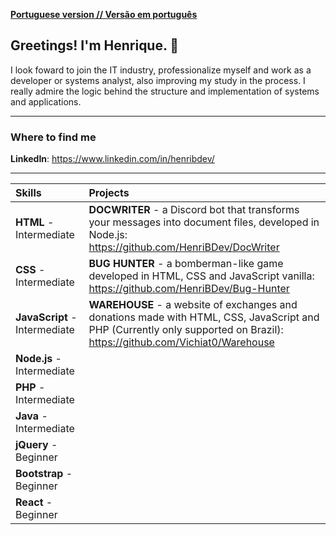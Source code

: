[**Portuguese version // Versão em português**](README-Portuguese.md)

## Greetings! I'm Henrique. :wave:

I look foward to join the IT industry, professionalize myself and work as a developer or systems analyst, also improving my study in the process. I really admire the logic behind the structure and implementation of systems and applications.

---

### Where to find me

**LinkedIn**: https://www.linkedin.com/in/henribdev/

---

| Skills | Projects |
|:---|:---|
|**HTML** - Intermediate    |**DOCWRITER** - a Discord bot that transforms your messages into document files, developed in Node.js: https://github.com/HenriBDev/DocWriter|
|**CSS** - Intermediate    |**BUG HUNTER** - a bomberman-like game developed in HTML, CSS and JavaScript vanilla: https://github.com/HenriBDev/Bug-Hunter|
|**JavaScript** - Intermediate    |**WAREHOUSE** - a website of exchanges and donations made with HTML, CSS, JavaScript and PHP (Currently only supported on Brazil): https://github.com/Vichiat0/Warehouse|
|**Node.js** - Intermediate    | |
|**PHP** - Intermediate    | |
|**Java** - Intermediate | |
|**jQuery** - Beginner    | |
|**Bootstrap** - Beginner    | |
|**React** - Beginner    | |







